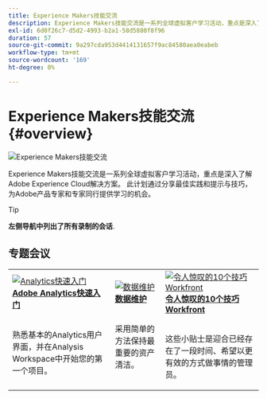 ```yaml
---
title: Experience Makers技能交流
description: Experience Makers技能交流是一系列全球虚拟客户学习活动，重点是深入了解Adobe Experience Cloud解决方案。
exl-id: 6d0f26c7-d5d2-4993-b2a1-58d5880f8f96
duration: 57
source-git-commit: 9a297cda953d4414131657f9ac84580aea0eabeb
workflow-type: tm+mt
source-wordcount: '169'
ht-degree: 0%

---
```


# Experience Makers技能交流 {#overview}

<img alt="Experience Makers技能交流" src="https://cdn.experienceleague.adobe.com/thumb/the-skill-exchange.png" />

Experience Makers技能交流是一系列全球虚拟客户学习活动，重点是深入了解Adobe Experience Cloud解决方案。 此计划通过分享最佳实践和提示与技巧，为Adobe产品专家和专家同行提供学习的机会。

>[!TIP]
>
>**左侧导航中列出了所有录制的会话**.

<div id="recs-overview-body-1"></div>
<div id="recs-overview-body-2"></div>
<div id="recs-overview-body-3"></div>
<div id="recs-overview-body-4"></div>
<div id="recs-overview-body-5"></div>
<div id="recs-overview-body-6"></div>

<div id="past-events">


</div>

## 专题会议

<table>
  <tr>
   <td>
      <a href="analytics/jun2021/getting-started.md">
      <img alt="Analytics快速入门" src="./assets/analytics-getting-started.png"/>
      </a>
      <div>
         <a href="analytics/jun2021/getting-started.md"><strong>Adobe Analytics快速入门</strong></a>
<!---         <br/><em>foo</em> -->
      </div>
      <p>
        <br/>
         熟悉基本的Analytics用户界面，并在Analysis Workspace中开始您的第一个项目。
      </p>
    </td>
   <td>
      <a href="marketo/feb2022/data-maintenance.md">
      <img alt="数据维护" src="./assets/data-maintenance.png"/>
      </a>
      <div>
         <a href="marketo/feb2022/data-maintenance.md"><strong>数据维护</strong></a>
<!---         <br/><em>foo</em> -->
      </div>
      <p>
        <br/>
         采用简单的方法保持最重要的资产清洁。
      </p>
    </td>
   <td>
      <a href="workfront/apr2022/ten-tips.md">
      <img alt="令人惊叹的10个技巧Workfront" src="./assets/workfront-10-tips.png"/>
      </a>
      <div>
         <a href="workfront/apr2022/ten-tips.md"><strong>令人惊叹的10个技巧Workfront</strong></a>
<!---         <br/><em>foo</em> -->
      </div>
      <p>
        <br/>
         这些小贴士是迎合已经存在了一段时间、希望以更有效的方式做事情的管理员。
      </p>
    </td>
  </tr>
</table>
